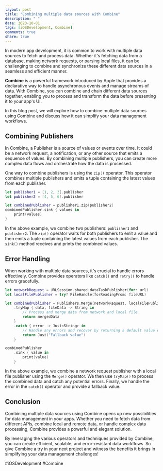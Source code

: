 ```yaml
---
layout: post
title: "Combining multiple data sources with Combine"
description: " "
date: 2023-10-01
tags: [iOSDevelopment, Combine]
comments: true
share: true
---
```


In modern app development, it is common to work with multiple data sources to fetch and process data. Whether it's fetching data from a database, making network requests, or parsing local files, it can be challenging to combine and synchronize these different data sources in a seamless and efficient manner.

**Combine** is a powerful framework introduced by Apple that provides a declarative way to handle asynchronous events and manage streams of data. With Combine, you can combine and chain different data sources together, enabling you to process and transform the data before presenting it to your app's UI.

In this blog post, we will explore how to combine multiple data sources using Combine and discuss how it can simplify your data management workflows.

## Combining Publishers
In Combine, a Publisher is a source of values or events over time. It could be a network request, a notification, or any other source that emits a sequence of values. By combining multiple publishers, you can create more complex data flows and orchestrate how the data is processed.

One way to combine publishers is using the `zip()` operator. This operator combines multiple publishers and emits a tuple containing the latest values from each publisher.

```swift
let publisher1 = [1, 2, 3].publisher
let publisher2 = [4, 5, 6].publisher

let combinedPublisher = publisher1.zip(publisher2)
combinedPublisher.sink { values in
    print(values)
}
```

In the above example, we combine two publishers: `publisher1` and `publisher2`. The `zip()` operator waits for both publishers to emit a value and then emits a tuple containing the latest values from each publisher. The `sink()` method receives and prints the combined values.

## Error Handling
When working with multiple data sources, it's crucial to handle errors effectively. Combine provides operators like `catch()` and `retry()` to handle errors gracefully.

```swift
let networkRequest = URLSession.shared.dataTaskPublisher(for: url)
let localFilePublisher = try? FileHandle(forReadingFrom: fileURL)

let combinedPublisher = Publishers.Merge(networkRequest, localFilePublisher)
    .tryMap { data, fileData -> String in
        // Process and merge data from network and local file
        return mergedData
    }
    .catch { error -> Just<String> in
        // Handle any errors and recover by returning a default value or fallback publisher
        return Just("Fallback value")
    }

combinedPublisher
    .sink { value in
        print(value)
    }
```

In the above example, we combine a network request publisher with a local file publisher using the `Merge()` operator. We then use `tryMap()` to process the combined data and catch any potential errors. Finally, we handle the error in the `catch()` operator and provide a fallback value.

## Conclusion
Combining multiple data sources using Combine opens up new possibilities for data management in your apps. Whether you need to fetch data from different APIs, combine local and remote data, or handle complex data processing, Combine provides a powerful and elegant solution.

By leveraging the various operators and techniques provided by Combine, you can create efficient, scalable, and error-resistant data workflows. So give Combine a try in your next project and witness the benefits it brings in simplifying your data management challenges!

#iOSDevelopment #Combine